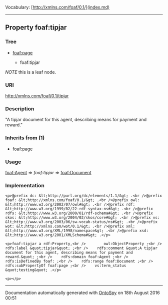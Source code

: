 Vocabulary: [http://xmlns.com/foaf/0.1/](index.md) 



---	
	




    


## Property foaf:tipjar


### Tree


* [foaf:page](prop-57-foafpage.md)

    * foaf:tipjar





*NOTE* this is a leaf node.


### URI
http://xmlns.com/foaf/0.1/tipjar

### Description
&quot;A tipjar document for this agent, describing means for payment and reward.&quot;


### Inherits from (1)

- [foaf:page](prop-57-foafpage.md)




### Usage


[foaf:Agent](class-4-foafagent.md) 
=&gt;&nbsp;_foaf:tipjar_&nbsp;=&gt;&nbsp;[foaf:Document](class-5-foafdocument.md)

### Implementation
```
<p>@prefix dc: &lt;http://purl.org/dc/elements/1.1/&gt; .<br />@prefix foaf: &lt;http://xmlns.com/foaf/0.1/&gt; .<br />@prefix owl: &lt;http://www.w3.org/2002/07/owl#&gt; .<br />@prefix rdf: &lt;http://www.w3.org/1999/02/22-rdf-syntax-ns#&gt; .<br />@prefix rdfs: &lt;http://www.w3.org/2000/01/rdf-schema#&gt; .<br />@prefix skos: &lt;http://www.w3.org/2004/02/skos/core#&gt; .<br />@prefix vs: &lt;http://www.w3.org/2003/06/sw-vocab-status/ns#&gt; .<br />@prefix wot: &lt;http://xmlns.com/wot/0.1/&gt; .<br />@prefix xml: &lt;http://www.w3.org/XML/1998/namespace&gt; .<br />@prefix xsd: &lt;http://www.w3.org/2001/XMLSchema#&gt; .</p>

<p>foaf:tipjar a rdf:Property,<br />        owl:ObjectProperty ;<br />    rdfs:label &quot;tipjar&quot; ;<br />    rdfs:comment &quot;A tipjar document for this agent, describing means for payment and reward.&quot; ;<br />    rdfs:domain foaf:Agent ;<br />    rdfs:isDefinedBy foaf: ;<br />    rdfs:range foaf:Document ;<br />    rdfs:subPropertyOf foaf:page ;<br />    vs:term_status &quot;testing&quot; .</p>

<p></p>
```










---

Documentation automatically generated with [OntoSpy](http://ontospy.readthedocs.org/ "Open") on 18th August 2016 00:51